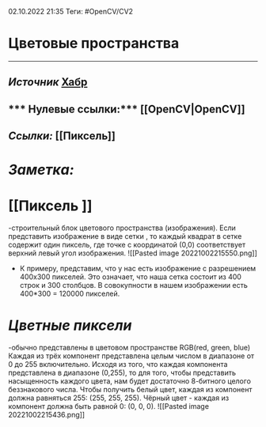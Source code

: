 02.10.2022    21:35
Теги: #OpenCV/CV2 
# Цветовые пространства
---
***Источник***
[Хабр](https://habr.com/ru/post/519454/)
---
*** Нулевые ссылки:***
[[OpenCV|OpenCV]]
---
***Ссылки:***
[[Пиксель]]
---
# ***Заметка:***
# [[Пиксель ]]
-строительный блок цветового пространства (изображения). Если представить изображение в виде сетки , то каждый квадрат в сетке содержит один пиксель, где точке с координатой (0,0) соответствует верхний левый угол изображения.
![[Pasted image 20221002215550.png]]
- К примеру, представим, что у нас есть изображение с разрешением 400x300 пикселей. Это означает, что наша сетка состоит из 400 строк и 300 столбцов. В совокупности в нашем изображении есть 400*300 = 120000 пикселей.

# ***Цветные пиксели*** 
-обычно представлены в цветовом пространстве RGB(red, green, blue) Каждая из трёх компонент представлена целым числом в диапазоне от 0 до 255 включительно. Исходя из того, что каждая компонента представлена в диапазоне (0,255), то для того, чтобы представить насыщенность каждого цвета, нам будет достаточно 8-битного целого беззнакового числа. Чтобы получить белый цвет, каждая из компонент должна равняться 255: (255, 255, 255). Чёрный цвет - каждая из компонент должна быть равной 0: (0, 0, 0). 
![[Pasted image 20221002215436.png]]